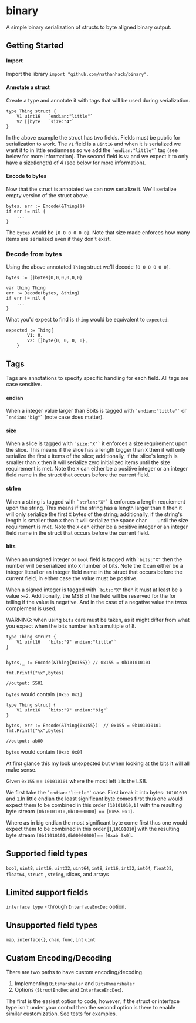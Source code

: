 # binary

A simple binary serialization of structs to byte aligned binary output.

## Getting Started

#### Import

Import the library `import "github.com/nathanhack/binary"`.

#### Annotate a struct

Create a type and annotate it with tags that will be used during serialization.

```
type Thing struct {
	V1 uint16   `endian:"little"`
	V2 []byte   `size:"4"`
}
```

In the above example the struct has two fields. Fields must be public for serialization to work. The `V1` field is
a `uint16` and when it is serialized we want it to in little endianness so we add the ``` `endian:"little"` ``` tag (see
below for more information). The second field is `V2` and we expect it to only have a size(length) of 4 (see below for
more information).

#### Encode to bytes

Now that the struct is annotated we can now serialize it. We'll serialize empty version of the struct above.

```
bytes, err := Encode(&Thing{})
if err != nil {
	...
}
``` 

The `bytes` would be `[0 0 0 0 0 0]`. Note that size made enforces how many items are serialized even if they don't
exist.

### Decode from bytes

Using the above annotated `Thing` struct we'll decode `[0 0 0 0 0 0]`.

```
bytes := []bytes{0,0,0,0,0,0}

var thing Thing
err := Decode(bytes, &thing)
if err != nil {
	...
}
```

What you'd expect to find is `thing` would be equivalent to `expected`:

```
expected := Thing{
		V1: 0,
		V2: []byte{0, 0, 0, 0},
	}
```

## Tags

Tags are annotations to specify specific handling for each field. All tags are case sensitive.

#### endian

When a integer value larger than 8bits is tagged with ``` `endian:"little"` ``` or ``` `endian:"big"` ``` (note case
does matter).

#### size

When a slice is tagged with ``` `size:"X"` ``` it enforces a size requirement upon the slice. This means if the slice
has a length bigger than `X` then it will only serialize the first `X` items of the slice; additionally, if the slice's
length is smaller than `X` then it will serialize zero initialized items until the size requirement is met. Note the `X`
can either be a positive integer or an integer field name in the struct that occurs before the current field.

#### strlen

When a string is tagged with ``` `strlen:"X"` ``` it enforces a length requiement upon the string. This means if the
string has a length larger than `X` then it will only serialize the first `X` bytes of the string; additionally, if the
string's length is smaller than `X` then it will serialize the space char ```   ``` until the size requirement is met.
Note the `X` can either be a positive integer or an integer field name in the struct that occurs before the current
field.

#### bits

When an unsigned integer or `bool` field is tagged with ``` `bits:"X" ``` then the number will be serialized into `X`
number of bits. Note the `X` can either be a integer literal or an integer field name in the
struct that occurs before the current field, in either case the value must be positive.

When a signed integer is tagged with ``` `bits:"X" ``` then it must at least be a value `>=2`. Additionally, the MSB of the field will be reserved for the for telling if the value is negative.  And in the case of a negative value the twos complement is used.

WARNING: when using `bits` care must be taken, as it might differ from what you expect when the bits number isn't a multiple of 8. 

```
type Thing struct {
	V1 uint16   `bits:"9" endian:"little"`
}


bytes,_ := Encode(&Thing{0x155}) // 0x155 = 0b101010101

fmt.Printf("%x",bytes)

//output: 5501
```

`bytes` would contain `[0x55 0x1]`

```
type Thing struct {
	V1 uint16   `bits:"9" endian:"big"`
}

bytes, err := Encode(&Thing{0x155})  // 0x155 = 0b101010101
fmt.Printf("%x",bytes)

//output: ab00   
```

`bytes` would contain `[0xab 0x0]`

At first glance this my look unexpected but when looking at the bits it will all make sense.

Given `0x155` == `101010101` where the most left `1` is the LSB.

We first take the ``` `endian:"little"` ``` case. First break it into bytes: `10101010` and `1`.In little endian the
least significant byte comes first thus one would expect them to be combined in this order ``` [10101010,1] ``` with the
resulting byte stream `[0b10101010,0b10000000]` == `[0x55 0x1]`.

Where as in big endian the most significant byte come first thus one would expect them to be combined in this
order [`1`,`10101010`] with the resulting byte stream `[0b11010101,0b00000000]`== `[0xab 0x0]`.

## Supported field types

`bool`, `uint8`, `uint16`, `uint32`, `uint64`, `int8`, `int16`, `int32`, `int64`, `float32`, `float64`, `struct`
, `string`, slices, and arrays

## Limited support fields

`interface type` - through `InterfaceEncDec` option.

## Unsupported field types

`map`, `interface{}`, `chan`, `func`, `int` `uint`

## Custom Encoding/Decoding

There are two paths to have custom encoding/decoding.

1) Implementing `BitsMarshaler` and `BitsUnmarshaler`
2) Options (`StructEncDec` and `InterfaceEncDec`).

The first is the easiest option to code, however, if the struct or interface type isn't under your control then the
second option is there to enable similar customization. See tests for examples.